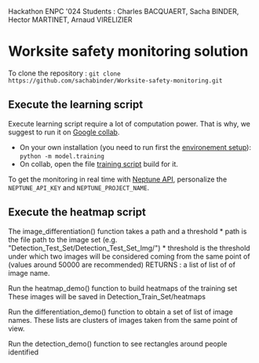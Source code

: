 Hackathon ENPC '024
Students : Charles BACQUAERT, Sacha BINDER, Hector MARTINET, Arnaud VIRELIZIER

# Worksite safety monitoring solution
To clone the repository : `git clone https://github.com/sachabinder/Worksite-safety-monitoring.git`

## Execute the learning script

Execute learning script require a lot of computation power. That is why, we suggest to run it on [Google collab](colab.research.google.com).
* On your own installation (you need to run first the [environement setup](environment_setup.sh)):
 `python -m model.training`
 * On collab, open the file [training script](training_script.ipymb) build for it.
 
  To get the monitoring in real time with [Neptune API](neptune.ai), personalize the `NEPTUNE_API_KEY` and `NEPTUNE_PROJECT_NAME`.

## Execute the heatmap script
The image_differentiation() function takes a path and a threshold
    * path is the file path to the image set (e.g. "Detection_Test_Set/Detection_Test_Set_Img/")
    * threshold is the threshold under which two images will be considered coming from the same point of (values around 50000 are recommended) 
    RETURNS : a list of list of <str> of image name. 

Run the heatmap_demo() function to build heatmaps of the training set
These images will be saved in Detection_Train_Set/heatmaps

Run the differentiation_demo() function to obtain a set of list of image names. These lists are clusters of images taken from the same point of view.

Run the detection_demo() function to see rectangles around people identified



